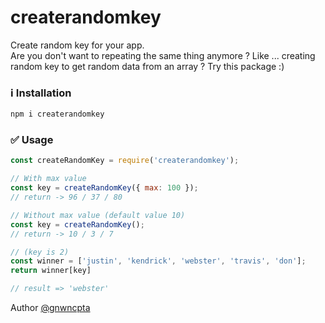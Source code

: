# createrandomkey
<p>Create random key for your app.<br/>
Are you don't want to repeating the same thing anymore ? Like ... creating random key to get random data from an array ? Try this package :)</p>

### ℹ️ Installation
```bash
npm i createrandomkey 
```

### ✅ Usage
```javascript
const createRandomKey = require('createrandomkey');

// With max value
const key = createRandomKey({ max: 100 });
// return -> 96 / 37 / 80

// Without max value (default value 10)
const key = createRandomKey();
// return -> 10 / 3 / 7

// (key is 2)
const winner = ['justin', 'kendrick', 'webster', 'travis', 'don'];
return winner[key]

// result => 'webster' 
```


Author [@gnwncpta](http://github.com/gnwncpta/)
